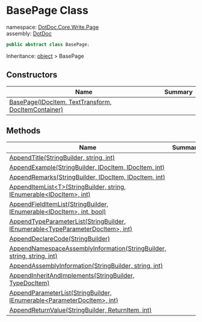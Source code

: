 ﻿# BasePage Class

namespace: [DotDoc\.Core\.Write\.Page](../DotDoc.Core.Write.Page.md)<br />
assembly: [DotDoc](../../DotDoc.md)



```csharp
public abstract class BasePage;
```

Inheritance: [object](https://docs.microsoft.com/dotnet/api/System.Object) > BasePage

## Constructors

| Name | Summary |
|------|---------|
| [BasePage\(IDocItem, TextTransform, DocItemContainer\)](./BasePage/$ctor.md) |  |

## Methods

| Name | Summary |
|------|---------|
| [AppendTitle\(StringBuilder, string, int\)](./BasePage/AppendTitle.md) |  |
| [AppendExample\(StringBuilder, IDocItem, IDocItem, int\)](./BasePage/AppendExample.md) |  |
| [AppendRemarks\(StringBuilder, IDocItem, IDocItem, int\)](./BasePage/AppendRemarks.md) |  |
| [AppendItemList\<T\>\(StringBuilder, string, IEnumerable\<IDocItem\>, int\)](./BasePage/AppendItemList.md) |  |
| [AppendFieldItemList\(StringBuilder, IEnumerable\<IDocItem\>, int, bool\)](./BasePage/AppendFieldItemList.md) |  |
| [AppendTypeParameterList\(StringBuilder, IEnumerable\<TypeParameterDocItem\>, int\)](./BasePage/AppendTypeParameterList.md) |  |
| [AppendDeclareCode\(StringBuilder\)](./BasePage/AppendDeclareCode.md) |  |
| [AppendNamespaceAssemblyInformation\(StringBuilder, string, string, int\)](./BasePage/AppendNamespaceAssemblyInformation.md) |  |
| [AppendAssemblyInformation\(StringBuilder, string, int\)](./BasePage/AppendAssemblyInformation.md) |  |
| [AppendInheritAndImplements\(StringBuilder, TypeDocItem\)](./BasePage/AppendInheritAndImplements.md) |  |
| [AppendParameterList\(StringBuilder, IEnumerable\<ParameterDocItem\>, int\)](./BasePage/AppendParameterList.md) |  |
| [AppendReturnValue\(StringBuilder, ReturnItem, int\)](./BasePage/AppendReturnValue.md) |  |

